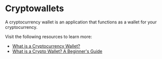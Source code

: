 # Cryptowallets

A cryptocurrency wallet is an application that functions as a wallet for your cryptocurrency.

Visit the following resources to learn more:

- [What is a Cryptocurrency Wallet?](https://www.investopedia.com/terms/b/bitcoin-wallet.asp)
- [What is a Crypto Wallet? A Beginner's Guide](https://crypto.com/university/crypto-wallets)
